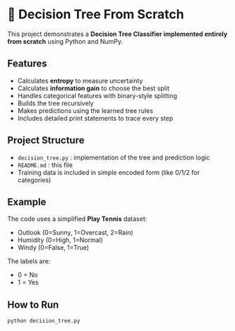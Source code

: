 # 🌳 Decision Tree From Scratch

This project demonstrates a **Decision Tree Classifier implemented entirely from scratch** using Python and NumPy.

## Features

- Calculates **entropy** to measure uncertainty
- Calculates **information gain** to choose the best split
- Handles categorical features with binary-style splitting
- Builds the tree recursively
- Makes predictions using the learned tree rules
- Includes detailed print statements to trace every step

## Project Structure

- `decision_tree.py` : implementation of the tree and prediction logic
- `README.md` : this file
- Training data is included in simple encoded form (like 0/1/2 for categories)

## Example

The code uses a simplified **Play Tennis** dataset:
- Outlook (0=Sunny, 1=Overcast, 2=Rain)
- Humidity (0=High, 1=Normal)
- Windy (0=False, 1=True)

The labels are:
- 0 = No
- 1 = Yes

## How to Run

```bash
python decision_tree.py
